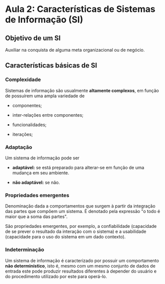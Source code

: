 # Aula 2: Características de Sistemas de Informação (SI)

## Objetivo de um SI

Auxiliar na conquista de alguma meta organizacional ou de negócio.

## Características básicas de SI

### Complexidade

Sistemas de informação são usualmente **altamente complexos**, em função de possuírem uma ampla variedade de

- componentes;

- inter-relações entre componentes;

- funcionalidades;

- iterações;

### Adaptação

Um sistema de informação pode ser

- **adaptável:** se está preparado para alterar-se em função de uma mudança em seu ambiente.

- **não adaptável:** se não.

### Propriedades emergentes

Denominação dada a comportamentos que surgem à partir da integração das partes que compõem um sistema. É denotado pela expressão "o todo é maior que a soma das partes".

São propriedades emergentes, por exemplo, a confiabilidade (capacidade de se prever o resultado da interação com o sistema) e a usabilidade (capacidade para o uso do sistema em um dado contexto).

### Indeterminação

Um sistema de informação é caracterizado por possuir um comportamento **não determinístico**, isto é, mesmo com um mesmo conjunto de dados de entrada este pode produzir resultados diferentes à depender do usuário e do procedimento utilizado por este para operá-lo.